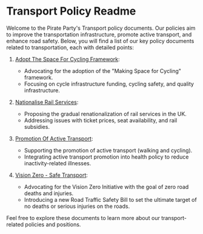 # Transport Policy Readme

Welcome to the Pirate Party's Transport policy documents. Our policies aim to improve the transportation infrastructure, promote active transport, and enhance road safety. Below, you will find a list of our key policy documents related to transportation, each with detailed points:

1. [Adopt The Space For Cycling Framework](./Adopt%20The%20Space%20For%20Cycling%20Framework.md):
   - Advocating for the adoption of the "Making Space for Cycling" framework.
   - Focusing on cycle infrastructure funding, cycling safety, and quality infrastructure.

2. [Nationalise Rail Services](./Nationalise%20Rail%20Services.md):
   - Proposing the gradual renationalization of rail services in the UK.
   - Addressing issues with ticket prices, seat availability, and rail subsidies.

3. [Promotion Of Active Transport](./Promotion%20Of%20Active%20Transport.md):
   - Supporting the promotion of active transport (walking and cycling).
   - Integrating active transport promotion into health policy to reduce inactivity-related illnesses.

4. [Vision Zero - Safe Transport](./Vision%20Zero%20-%20Safe%20Transport.md):
   - Advocating for the Vision Zero Initiative with the goal of zero road deaths and injuries.
   - Introducing a new Road Traffic Safety Bill to set the ultimate target of no deaths or serious injuries on the roads.

Feel free to explore these documents to learn more about our transport-related policies and positions.
